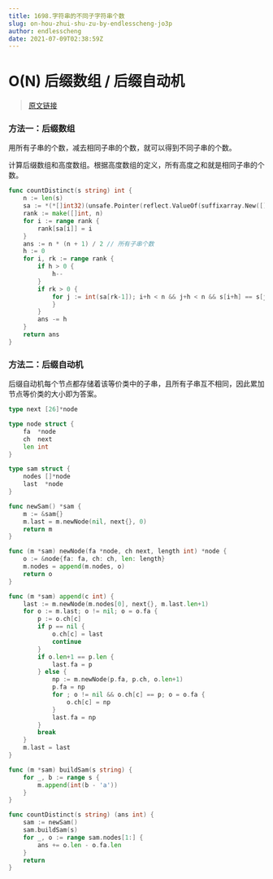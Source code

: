 ```yaml
---
title: 1698.字符串的不同子字符串个数
slug: on-hou-zhui-shu-zu-by-endlesscheng-jo3p
author: endlesscheng
date: 2021-07-09T02:38:59Z
---
```

# O(N) 后缀数组 / 后缀自动机
 
> [原文链接](https://leetcode.cn/problems/number-of-distinct-substrings-in-a-string/solution/on-hou-zhui-shu-zu-by-endlesscheng-jo3p)
### 方法一：后缀数组

用所有子串的个数，减去相同子串的个数，就可以得到不同子串的个数。

计算后缀数组和高度数组。根据高度数组的定义，所有高度之和就是相同子串的个数。

```go
func countDistinct(s string) int {
	n := len(s)
	sa := *(*[]int32)(unsafe.Pointer(reflect.ValueOf(suffixarray.New([]byte(s))).Elem().FieldByName("sa").Field(0).UnsafeAddr()))
	rank := make([]int, n)
	for i := range rank {
		rank[sa[i]] = i
	}
	ans := n * (n + 1) / 2 // 所有子串个数
	h := 0
	for i, rk := range rank {
		if h > 0 {
			h--
		}
		if rk > 0 {
			for j := int(sa[rk-1]); i+h < n && j+h < n && s[i+h] == s[j+h]; h++ {
			}
		}
		ans -= h
	}
	return ans
}
```

### 方法二：后缀自动机

后缀自动机每个节点都存储着该等价类中的子串，且所有子串互不相同，因此累加节点等价类的大小即为答案。

```go
type next [26]*node

type node struct {
	fa  *node
	ch  next
	len int
}

type sam struct {
	nodes []*node
	last  *node
}

func newSam() *sam {
	m := &sam{}
	m.last = m.newNode(nil, next{}, 0)
	return m
}

func (m *sam) newNode(fa *node, ch next, length int) *node {
	o := &node{fa: fa, ch: ch, len: length}
	m.nodes = append(m.nodes, o)
	return o
}

func (m *sam) append(c int) {
	last := m.newNode(m.nodes[0], next{}, m.last.len+1)
	for o := m.last; o != nil; o = o.fa {
		p := o.ch[c]
		if p == nil {
			o.ch[c] = last
			continue
		}
		if o.len+1 == p.len {
			last.fa = p
		} else {
			np := m.newNode(p.fa, p.ch, o.len+1)
			p.fa = np
			for ; o != nil && o.ch[c] == p; o = o.fa {
				o.ch[c] = np
			}
			last.fa = np
		}
		break
	}
	m.last = last
}

func (m *sam) buildSam(s string) {
	for _, b := range s {
		m.append(int(b - 'a'))
	}
}

func countDistinct(s string) (ans int) {
	sam := newSam()
	sam.buildSam(s)
	for _, o := range sam.nodes[1:] {
		ans += o.len - o.fa.len
	}
	return
}
```

